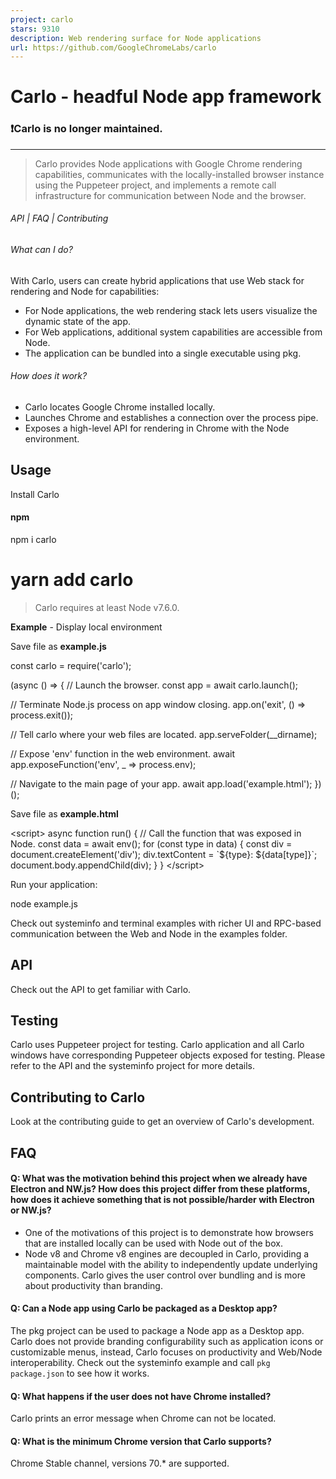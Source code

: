 ```yaml
---
project: carlo
stars: 9310
description: Web rendering surface for Node applications
url: https://github.com/GoogleChromeLabs/carlo
---
```


Carlo - headful Node app framework
==================================

### ❗Carlo is no longer maintained.

* * *

> Carlo provides Node applications with Google Chrome rendering capabilities, communicates with the locally-installed browser instance using the Puppeteer project, and implements a remote call infrastructure for communication between Node and the browser.

###### API | FAQ | Contributing

###### What can I do?

With Carlo, users can create hybrid applications that use Web stack for rendering and Node for capabilities:

-   For Node applications, the web rendering stack lets users visualize the dynamic state of the app.
-   For Web applications, additional system capabilities are accessible from Node.
-   The application can be bundled into a single executable using pkg.

###### How does it work?

-   Carlo locates Google Chrome installed locally.
-   Launches Chrome and establishes a connection over the process pipe.
-   Exposes a high-level API for rendering in Chrome with the Node environment.

Usage
-----

Install Carlo

#### npm

npm i carlo
# yarn add carlo

> Carlo requires at least Node v7.6.0.

**Example** - Display local environment

Save file as **example.js**

const carlo \= require('carlo');

(async () \=> {
  // Launch the browser.
  const app \= await carlo.launch();

  // Terminate Node.js process on app window closing.
  app.on('exit', () \=> process.exit());

  // Tell carlo where your web files are located.
  app.serveFolder(\_\_dirname);

  // Expose 'env' function in the web environment.
  await app.exposeFunction('env', \_ \=> process.env);

  // Navigate to the main page of your app.
  await app.load('example.html');
})();

Save file as **example.html**

<script\>
async function run() {
  // Call the function that was exposed in Node.
  const data \= await env();
  for (const type in data) {
    const div \= document.createElement('div');
    div.textContent \= \`${type}: ${data\[type\]}\`;
    document.body.appendChild(div);
  }
}
</script\>
<body onload\="run()"\>

Run your application:

node example.js

Check out systeminfo and terminal examples with richer UI and RPC-based communication between the Web and Node in the examples folder.

API
---

Check out the API to get familiar with Carlo.

Testing
-------

Carlo uses Puppeteer project for testing. Carlo application and all Carlo windows have corresponding Puppeteer objects exposed for testing. Please refer to the API and the systeminfo project for more details.

Contributing to Carlo
---------------------

Look at the contributing guide to get an overview of Carlo's development.

FAQ
---

#### Q: What was the motivation behind this project when we already have Electron and NW.js? How does this project differ from these platforms, how does it achieve something that is not possible/harder with Electron or NW.js?

-   One of the motivations of this project is to demonstrate how browsers that are installed locally can be used with Node out of the box.
-   Node v8 and Chrome v8 engines are decoupled in Carlo, providing a maintainable model with the ability to independently update underlying components. Carlo gives the user control over bundling and is more about productivity than branding.

#### Q: Can a Node app using Carlo be packaged as a Desktop app?

The pkg project can be used to package a Node app as a Desktop app. Carlo does not provide branding configurability such as application icons or customizable menus, instead, Carlo focuses on productivity and Web/Node interoperability. Check out the systeminfo example and call `pkg package.json` to see how it works.

#### Q: What happens if the user does not have Chrome installed?

Carlo prints an error message when Chrome can not be located.

#### Q: What is the minimum Chrome version that Carlo supports?

Chrome Stable channel, versions 70.\* are supported.
